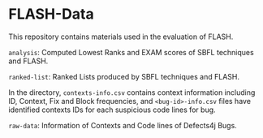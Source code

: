 # FLASH-Data

This repository contains materials used in the evaluation of FLASH.

```analysis```: Computed Lowest Ranks and EXAM scores of SBFL techniques and FLASH.

```ranked-list```: Ranked Lists produced by SBFL techniques and FLASH.

In the directory, ```contexts-info.csv``` contains context information including ID, Context, Fix and Block frequencies, and 
```<bug-id>-info.csv``` files have identified contexts IDs for each suspicious code lines for <bug-id> bug.

```raw-data```: Information of Contexts and Code lines of Defects4j Bugs.
